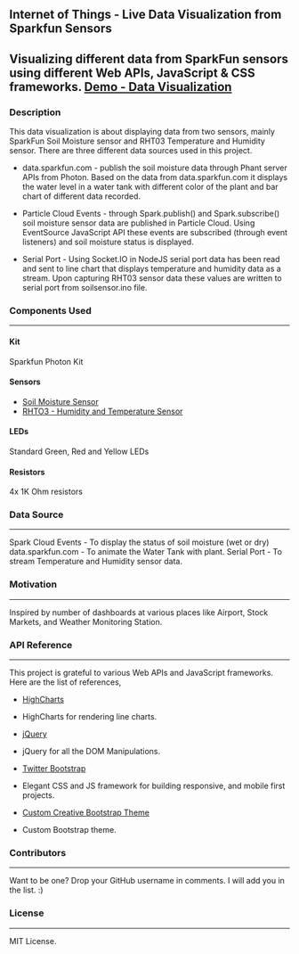 ## Internet of Things - Live Data Visualization from Sparkfun Sensors
Visualizing different data from SparkFun sensors using different Web APIs, JavaScript & CSS frameworks.
[Demo - Data Visualization](http://nathan5x.github.io/IoT-DataViz/)
---
### Description
This data visualization is about displaying data from two sensors, mainly SparkFun Soil Moisture sensor and RHT03 Temperature and Humidity sensor. There are three different data sources used in this project.

* data.sparkfun.com - publish the soil moisture data through Phant server APIs from Photon. Based on the data from data.sparkfun.com it displays the water level in a water tank with different color of the plant and bar chart of different data recorded.

* Particle Cloud Events - through Spark.publish() and Spark.subscribe() soil moisture sensor data are published in Particle Cloud. Using EventSource JavaScript API these events are subscribed (through event listeners) and soil moisture status is displayed.

* Serial Port - Using Socket.IO in NodeJS serial port data has been read and sent to line chart that displays temperature and humidity data as a stream. Upon capturing RHT03 sensor data these values are written to serial port from soilsensor.ino file.  

### Components Used
---
#### Kit
Sparkfun Photon Kit

#### Sensors
* [Soil Moisture Sensor](https://www.sparkfun.com/products/13322)
* [RHTO3 - Humidity and Temperature Sensor](https://www.sparkfun.com/products/10167)

#### LEDs
Standard Green, Red and Yellow LEDs

#### Resistors
4x 1K Ohm resistors


### Data Source
---
Spark Cloud Events - To display the status of soil moisture (wet or dry)
data.sparkfun.com - To animate the Water Tank with plant.
Serial Port - To stream Temperature and Humidity sensor data.

### Motivation
---
Inspired by number of dashboards at various places like Airport, Stock Markets, and Weather Monitoring Station.

### API Reference
---
This project is grateful to various Web APIs and JavaScript frameworks. Here are the list of references,

* [HighCharts](http://www.highcharts.com/demo/line-basic/dark-green)
 - HighCharts for rendering line charts.

* [jQuery](https://jquery.com/)
 - jQuery for all the DOM Manipulations.

* [Twitter Bootstrap](http://getbootstrap.com/)
 - Elegant CSS and JS framework for building responsive, and mobile first projects.

* [Custom Creative Bootstrap Theme](http://startbootstrap.com/template-overviews/creative/)
 - Custom Bootstrap theme.

### Contributors
---
Want to be one? Drop your GitHub username in comments. I will add you in the list. :)

### License
---
MIT License.
